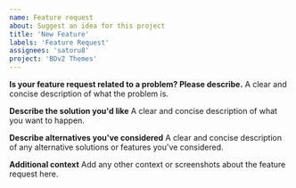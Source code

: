 ```yaml
---
name: Feature request
about: Suggest an idea for this project
title: 'New Feature'
labels: 'Feature Request'
assignees: 'satoru8'
project: 'BDv2 Themes'
---
```


**Is your feature request related to a problem? Please describe.**
A clear and concise description of what the problem is.

**Describe the solution you'd like**
A clear and concise description of what you want to happen.

**Describe alternatives you've considered**
A clear and concise description of any alternative solutions or features you've considered.

**Additional context**
Add any other context or screenshots about the feature request here.
